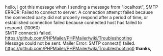hello,
I got this message when I sending a message from "localhost",
SMTP ERROR: Failed to connect to server: A connection attempt failed because the connected party did not properly respond after a period of time, or established connection failed because connected host has failed to respond. (10060)<br>
SMTP connect() failed. https://github.com/PHPMailer/PHPMailer/wiki/Troubleshooting<br>
Message could not be sent. Mailer Error: SMTP connect() failed. https://github.com/PHPMailer/PHPMailer/wiki/Troubleshooting0
**thanks,**